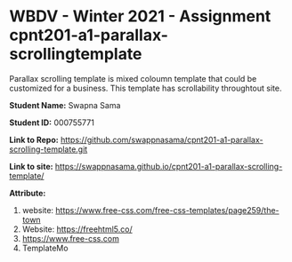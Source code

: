 # WBDV - Winter 2021 - Assignment cpnt201-a1-parallax-scrollingtemplate

Parallax scrolling template is mixed coloumn template that could be customized for a business. This template has scrollability throughtout site.

**Student Name:** Swapna Sama

**Student ID:** 000755771

**Link to Repo:** https://github.com/swappnasama/cpnt201-a1-parallax-scrolling-template.git

**Link to site:** https://swappnasama.github.io/cpnt201-a1-parallax-scrolling-template/

**Attribute:**

1. website: https://www.free-css.com/free-css-templates/page259/the-town
2. Website: https://freehtml5.co/
3. https://www.free-css.com
4. TemplateMo
